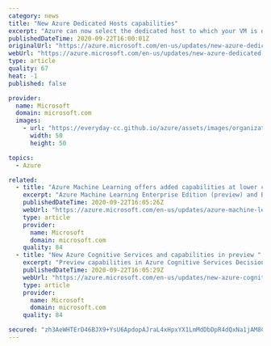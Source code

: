 ```yaml
---
category: news
title: "New Azure Dedicated Hosts capabilities"
excerpt: "Azure can now select the dedicated host to which your VM is deployed. Additionally, Azure Virtual Machine Scale Sets can be deployed in conjunction with Dedicated Hosts. "
publishedDateTime: 2020-09-22T16:00:01Z
originalUrl: "https://azure.microsoft.com/en-us/updates/new-azure-dedicated-hosts-capabilities/"
webUrl: "https://azure.microsoft.com/en-us/updates/new-azure-dedicated-hosts-capabilities/"
type: article
quality: 67
heat: -1
published: false

provider:
  name: Microsoft
  domain: microsoft.com
  images:
    - url: "https://everyday-cc.github.io/azure/assets/images/organizations/microsoft.com-50x50.jpg"
      width: 50
      height: 50

topics:
  - Azure

related:
  - title: "Azure Machine Learning offers added capabilities at lower cost "
    excerpt: "Azure Machine Learning Enterprise Edition (preview) and Basic Edition are merging on September 22, 2020. This change does not cause any downtime or impact existing deployments.  "
    publishedDateTime: 2020-09-22T16:05:26Z
    webUrl: "https://azure.microsoft.com/en-us/updates/azure-machine-learning-offers-new-capabilities-at-no-added-cost/"
    type: article
    provider:
      name: Microsoft
      domain: microsoft.com
    quality: 84
  - title: "New Azure Cognitive Services and capabilities in preview "
    excerpt: "Preview capabilities in Azure Cognitive Services Decision, Vision, and containers categories. "
    publishedDateTime: 2020-09-22T16:05:29Z
    webUrl: "https://azure.microsoft.com/en-us/updates/new-azure-cognitive-services-and-capabilities-in-preview/"
    type: article
    provider:
      name: Microsoft
      domain: microsoft.com
    quality: 84

secured: "zh3AeWHTErD46BJX9+YsU6ApdopAJraL4xHpxYX1LmMdDbDpR4dQxNa1jAM8CAVGXhMfRCQ2aEqkPm1pN9tP6DzFpu6dApmr5N8ohjSsYjoJH6clXcf+3zNF24IqE9Hujx/gSOI/cj/kE7Q1qVmCYBLXDx0SULUJipuU+MjJKtzCjhR3Fy8YFuTGubI/3kVOtRKvHV2w+jKI6vXPDGYIWweCTK75+kqwHgtKwkyvXVFMwllTOtrLPriO/GzXg02gInBjETg/2YgSupMWMFJaZlvhkzYqURLvLOB/cI0/FUx5Erb3LLYwJ/N2l3LOgkl/eMUIIVA6Gjlf3/8SYUcez5oAuxNaeaa6hph83LYtlzg=;bNugOmtNnuF93j/VPU/eTg=="
---
```


